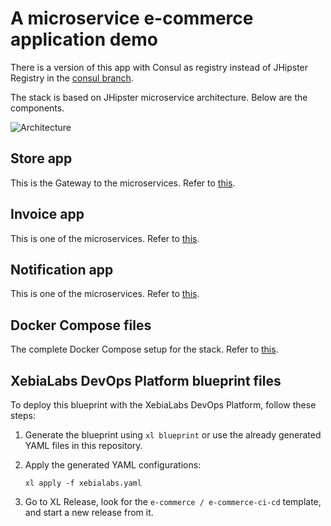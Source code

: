 # A microservice e-commerce application demo

There is a version of this app with Consul as registry instead of JHipster Registry in the [consul branch](https://github.com/xebialabs/e-commerce-microservice/tree/consul).

The stack is based on JHipster microservice architecture. Below are the components.

![Architecture][arch-image]

## Store app

This is the Gateway to the microservices. Refer to [this](https://github.com/xebialabs/e-commerce-microservice/blob/master/store/README.md).

## Invoice app

This is one of the microservices. Refer to [this](https://github.com/xebialabs/e-commerce-microservice/blob/master/invoice/README.md).

## Notification app

This is one of the microservices. Refer to [this](https://github.com/xebialabs/e-commerce-microservice/blob/master/notification/README.md).

## Docker Compose files

The complete Docker Compose setup for the stack. Refer to [this](https://github.com/xebialabs/e-commerce-microservice/blob/master/docker-compose/README-DOCKER-COMPOSE.md).

## XebiaLabs DevOps Platform blueprint files

To deploy this blueprint with the XebiaLabs DevOps Platform, follow these steps:

1. Generate the blueprint using `xl blueprint` or use the already generated YAML files in this repository.
2. Apply the generated YAML configurations:

    ```
    xl apply -f xebialabs.yaml
    ```

3. Go to XL Release, look for the `e-commerce / e-commerce-ci-cd` template, and start a new release from it.

[arch-image]: https://raw.githubusercontent.com/xebialabs/e-commerce-microservice/master/arch.png
